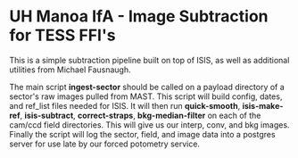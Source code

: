 # UH Manoa IfA - Image Subtraction for TESS FFI's
This is a simple subtraction pipeline built on top of ISIS, as well as additional utilities from Michael Fausnaugh.

The main script **ingest-sector** should be called on a payload directory of a sector's raw images pulled from MAST. This script will build config, dates, and ref\_list files needed for ISIS. It will then run **quick-smooth**, **isis-make-ref**, **isis-subtract**, **correct-straps**, **bkg-median-filter** on each of the cam/ccd field directories. This will give us our interp, conv, and bkg images. Finally the script will log the sector, field, and image data into a postgres server for use late by our forced potometry service.
